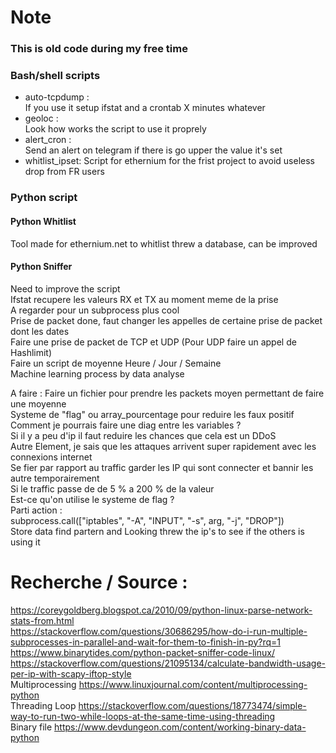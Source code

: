 <h1>Note</h1>
<h3>This is old code during my free time<h3>
<h3>Bash/shell scripts</h3>
<ul>
<li>auto-tcpdump : <br>If you use it setup ifstat and a crontab X minutes whatever</li>
<li>geoloc : <br>Look how works the script to use it proprely</li>
<li>alert_cron : <br>Send an alert on telegram if there is go upper the value it's set</li>
<li>whitlist_ipset: Script for ethernium for the frist project to avoid useless drop from FR users</li>
</ul>
<h3>Python script</h3>
<h4>Python Whitlist</h4>
Tool made for ethernium.net to whitlist threw a database, can be improved
<h4>Python Sniffer</h4>
Need to improve the script<br>
Ifstat recupere les valeurs RX et TX au moment meme de la prise <br>
A regarder pour un subprocess plus cool <br>
Prise de packet done, faut changer les appelles de certaine prise de packet dont les dates <br>
Faire une prise de packet de TCP et UDP (Pour UDP faire un appel de Hashlimit) <br>
Faire un script de moyenne Heure / Jour / Semaine  <br>
Machine learning process by data analyse <br>

A faire :
Faire un fichier pour prendre les packets moyen permettant de faire une moyenne  <br>
Systeme de "flag" ou array_pourcentage pour reduire les faux positif <br>
Comment je pourrais faire une diag entre les variables ? <br>
Si il y a peu d'ip il faut reduire les chances que cela est un DDoS <br>
Autre Element, je sais que les attaques arrivent super rapidement avec les connexions internet <br>
Se fier par rapport au traffic garder les IP qui sont connecter et bannir les autre temporairement <br>
Si le traffic passe de de 5 % a 200 % de la valeur  <br>
Est-ce qu'on utilise le systeme de flag ? <br>
Parti action : <br>
subprocess.call(["iptables", "-A", "INPUT", "-s", arg, "-j", "DROP"]) <br>
Store data find partern and Looking threw the ip's to see if the others is using it <br>
# Recherche / Source : <br>
https://coreygoldberg.blogspot.ca/2010/09/python-linux-parse-network-stats-from.html <br>
https://stackoverflow.com/questions/30686295/how-do-i-run-multiple-subprocesses-in-parallel-and-wait-for-them-to-finish-in-py?rq=1 <br>
https://www.binarytides.com/python-packet-sniffer-code-linux/ <br>
https://stackoverflow.com/questions/21095134/calculate-bandwidth-usage-per-ip-with-scapy-iftop-style <br>
Multiprocessing https://www.linuxjournal.com/content/multiprocessing-python <br>
Threading Loop https://stackoverflow.com/questions/18773474/simple-way-to-run-two-while-loops-at-the-same-time-using-threading <br>
Binary file https://www.devdungeon.com/content/working-binary-data-python <br>
